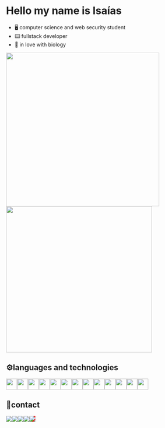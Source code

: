 # Hello my name is Isaías

- 🖥️ computer science and web security student
- ⌨️ fullstack developer
- 🌱 in love with biology

<div>
 
  <img width="420px" src="https://github-readme-stats.vercel.app/api?username=isaias-silva&show_icons=true&title_color=fff&icon_color=79ff97&text_color=9f9f9f&bg_color=151515&layout=compact">
      <img width="400px" src="https://github-readme-stats-beryl.vercel.app/api/top-langs/?username=isaias-silva&title_color=fff&icon_color=79ff97&text_color=9f9f9f&bg_color=151515&layout=compact&langs_count=11">

</div>
 <h2>⚙️languages and technologies</h2>
 <div style="display:flex">
 <img src="https://cdn.jsdelivr.net/gh/devicons/devicon/icons/html5/html5-original.svg" width="30px"/>
<img src="https://cdn.jsdelivr.net/gh/devicons/devicon/icons/css3/css3-original.svg" width="30px" />
<img src="https://cdn.jsdelivr.net/gh/devicons/devicon/icons/javascript/javascript-original.svg" width="30px" />
<img src="https://cdn.jsdelivr.net/gh/devicons/devicon/icons/typescript/typescript-original.svg" width="30px" />
   <img src="https://cdn.jsdelivr.net/gh/devicons/devicon/icons/java/java-original-wordmark.svg" width="30px">
<img src="https://cdn.jsdelivr.net/gh/devicons/devicon/icons/nodejs/nodejs-original.svg"  width="30px"/>
<img src="https://cdn.jsdelivr.net/gh/devicons/devicon/icons/express/express-original.svg" width="30px" />
<img src="https://cdn.jsdelivr.net/gh/devicons/devicon/icons/rust/rust-plain.svg" width="30px"/>
<img src="https://cdn.jsdelivr.net/gh/devicons/devicon/icons/heroku/heroku-plain.svg" width="30px"/>
   <img src="https://cdn.jsdelivr.net/gh/devicons/devicon/icons/python/python-original.svg"  width="30px"/>
<img src="https://cdn.jsdelivr.net/gh/devicons/devicon/icons/react/react-original.svg" width="30px"/>
<img src="https://cdn.jsdelivr.net/gh/devicons/devicon/icons/nextjs/nextjs-original-wordmark.svg" width="30px" />
<img src="https://e7.pngegg.com/pngimages/307/948/png-clipart-socket-io-node-js-javascript-network-socket-websocket-electrical-cable-angle-triangle.png" width="30px" />

   

</div>
  <h2>📲contact</h2>
<div style="display:flex">
  <a href="mailto:isaiasgarraeluta@gmail.com?" target="_blank"> <img src="https://img.shields.io/badge/Gmail-D14836?style=for-the-badge&logo=gmail&logoColor=white"/></a> 
  <a href="https://www.linkedin.com/in/isa%C3%ADas-santos-b8b2181a3/" target="_blank">
  <img src="https://img.shields.io/badge/LinkedIn-0077B5?style=for-the-badge&logo=linkedin&logoColor=white"/>
  </a>
  <a href="https://www.instagram.com/isaias.sanntoss/" target="_blank"><img src="https://img.shields.io/badge/Instagram-E4405F?style=for-the-badge&logo=instagram&logoColor=white"/></a>
   <a href="https://twitter.com/IsaasSa00147683" target="_blank"><img src="https://img.shields.io/badge/Twitter-1DA1F2?style=for-the-badge&logo=twitter&logoColor=white"/></a>
 <a href="https://zackblack.vercel.app/" style="background:red" target="_blank">
 <img src="https://img.shields.io/badge/website-000000?style=for-the-badge&logo=About.me&logoColor=white"/>
 </a>
</div>





